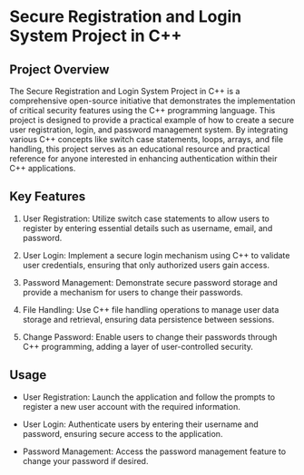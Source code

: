 # Secure Registration and Login System Project in C++

## Project Overview

The Secure Registration and Login System Project in C++ is a comprehensive open-source initiative that demonstrates the implementation of critical security features using the C++ programming language. This project is designed to provide a practical example of how to create a secure user registration, login, and password management system. By integrating various C++ concepts like switch case statements, loops, arrays, and file handling, this project serves as an educational resource and practical reference for anyone interested in enhancing authentication within their C++ applications.

## Key Features

1. User Registration: Utilize switch case statements to allow users to register by entering essential details such as username, email, and password.

2. User Login: Implement a secure login mechanism using C++ to validate user credentials, ensuring that only authorized users gain access.

3. Password Management: Demonstrate secure password storage and provide a mechanism for users to change their passwords.

4. File Handling: Use C++ file handling operations to manage user data storage and retrieval, ensuring data persistence between sessions.

5. Change Password: Enable users to change their passwords through C++ programming, adding a layer of user-controlled security.

## Usage

- User Registration: Launch the application and follow the prompts to register a new user account with the required information.

- User Login: Authenticate users by entering their username and password, ensuring secure access to the application.

- Password Management: Access the password management feature to change your password if desired.
